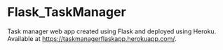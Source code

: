# Flask_TaskManager
Task manager web app created using Flask and deployed using Heroku.
Available at https://taskmanagerflaskapp.herokuapp.com/.
